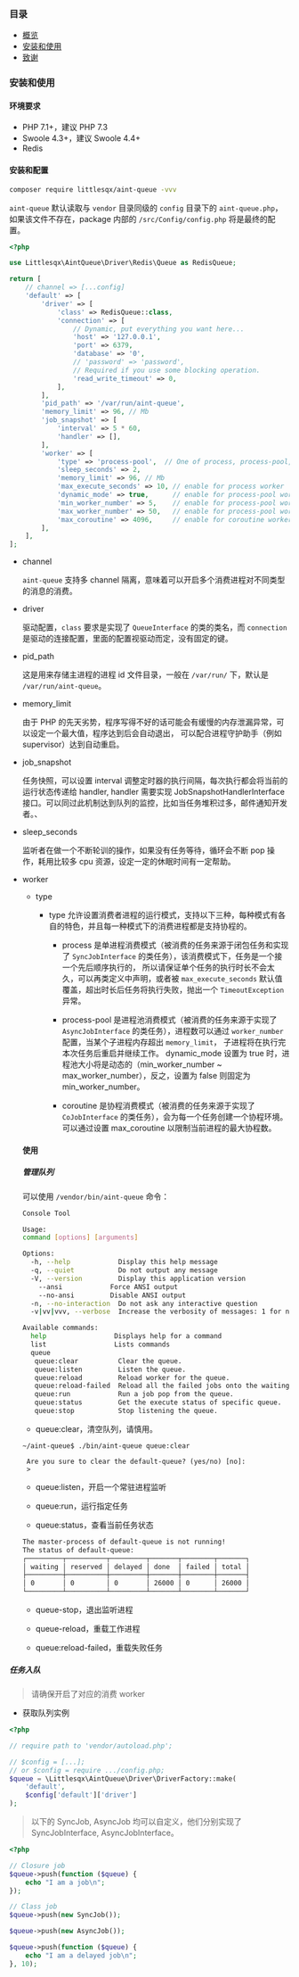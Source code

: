 ### 目录

- [概览](./overview.md)
- [安装和使用](./install-and-usage.md)
- [致谢](./thanks.md)


### 安装和使用

#### 环境要求

- PHP 7.1+，建议 PHP 7.3
- Swoole 4.3+，建议 Swoole 4.4+
- Redis

#### 安装和配置

```bash
composer require littlesqx/aint-queue -vvv
```

`aint-queue` 默认读取与 `vendor` 目录同级的 `config` 目录下的 `aint-queue.php`， 
如果该文件不存在，package 内部的 `/src/Config/config.php` 将是最终的配置。

```php
<?php

use Littlesqx\AintQueue\Driver\Redis\Queue as RedisQueue;

return [
    // channel => [...config]
    'default' => [
        'driver' => [
            'class' => RedisQueue::class,
            'connection' => [
                // Dynamic, put everything you want here...
                'host' => '127.0.0.1',
                'port' => 6379,
                'database' => '0',
                // 'password' => 'password',
                // Required if you use some blocking operation.
                'read_write_timeout' => 0,
            ],
        ],
        'pid_path' => '/var/run/aint-queue',
        'memory_limit' => 96, // Mb
        'job_snapshot' => [
            'interval' => 5 * 60,
            'handler' => [],
        ],
        'worker' => [
            'type' => 'process-pool',  // One of process, process-pool, coroutine, if not provided, process will be set as default.
            'sleep_seconds' => 2,
            'memory_limit' => 96, // Mb
            'max_execute_seconds' => 10, // enable for process worker
            'dynamic_mode' => true,      // enable for process-pool worker
            'min_worker_number' => 5,    // enable for process-pool worker
            'max_worker_number' => 50,   // enable for process-pool worker
            'max_coroutine' => 4096,     // enable for coroutine worker
        ],
    ],
];

```

- channel

  `aint-queue` 支持多 channel 隔离，意味着可以开启多个消费进程对不同类型的消息的消费。

- driver

  驱动配置，`class` 要求是实现了 `QueueInterface` 的类的类名，而 `connection` 是驱动的连接配置，里面的配置视驱动而定，没有固定的键。

- pid_path

  这是用来存储主进程的进程 id 文件目录，一般在 `/var/run/` 下，默认是 `/var/run/aint-queue`。 
  
- memory_limit
  
  由于 PHP 的先天劣势，程序写得不好的话可能会有缓慢的内存泄漏异常，可以设定一个最大值，程序达到后会自动退出，
  可以配合进程守护助手（例如 supervisor）达到自动重启。
  
- job_snapshot

  任务快照，可以设置 interval 调整定时器的执行间隔，每次执行都会将当前的运行状态传递给 handler, handler 
  需要实现 JobSnapshotHandlerInterface 接口。可以同过此机制达到队列的监控，比如当任务堆积过多，邮件通知开发者。、
  
- sleep_seconds

  监听者在做一个不断轮训的操作，如果没有任务等待，循环会不断 pop 操作，耗用比较多 cpu 资源，设定一定的休眠时间有一定帮助。

- worker

  - type
    
    - type 允许设置消费者进程的运行模式，支持以下三种，每种模式有各自的特色，并且每一种模式下的消费进程都是支持协程的。

        - process 是单进程消费模式（被消费的任务来源于闭包任务和实现了 `SyncJobInterface` 的类任务），该消费模式下，任务是一个接一个先后顺序执行的，
          所以请保证单个任务的执行时长不会太久，可以再类定义中声明，或者被 `max_execute_seconds` 默认值覆盖，超出时长后任务将执行失败，抛出一个 `TimeoutException` 异常。
  
        - process-pool 是进程池消费模式（被消费的任务来源于实现了 `AsyncJobInterface` 的类任务），进程数可以通过 `worker_number` 配置，当某个子进程内存超出 `memory_limit`，
          子进程将在执行完本次任务后重启并继续工作。 dynamic_mode 设置为 true 时，进程池大小将是动态的（min_worker_number ~ max_worker_number），反之，设置为 false 则固定为 min_worker_number。
  
        - coroutine 是协程消费模式（被消费的任务来源于实现了 `CoJobInterface` 的类任务），会为每一个任务创建一个协程环境。可以通过设置 max_coroutine 以限制当前进程的最大协程数。
  
  #### 使用
  
  ##### 管理队列
  
  可以使用 `/vendor/bin/aint-queue` 命令：
  
    ```bash
    Console Tool

    Usage:
    command [options] [arguments]

    Options:
      -h, --help            Display this help message
      -q, --quiet           Do not output any message
      -V, --version         Display this application version
        --ansi            Force ANSI output
        --no-ansi         Disable ANSI output
      -n, --no-interaction  Do not ask any interactive question
      -v|vv|vvv, --verbose  Increase the verbosity of messages: 1 for normal output, 2 for more verbose output and 3 for debug

    Available commands:
      help                 Displays help for a command
      list                 Lists commands
      queue
       queue:clear          Clear the queue.
       queue:listen         Listen the queue.
       queue:reload         Reload worker for the queue.
       queue:reload-failed  Reload all the failed jobs onto the waiting queue.
       queue:run            Run a job pop from the queue.
       queue:status         Get the execute status of specific queue.
       queue:stop           Stop listening the queue.
  ```
  
  - queue:clear，清空队列，请慎用。
  
  ```
  ~/aint-queue$ ./bin/aint-queue queue:clear
  
   Are you sure to clear the default-queue? (yes/no) [no]:
   >
  ```
  
  - queue:listen，开启一个常驻进程监听
  
  - queue:run，运行指定任务
  
  - queue:status，查看当前任务状态
  
  ```bash
  The master-process of default-queue is not running!
  The status of default-queue:
  ┌─────────┬──────────┬─────────┬───────┬────────┬───────┐
  │ waiting │ reserved │ delayed │ done  │ failed │ total │
  ├─────────┼──────────┼─────────┼───────┼────────┼───────┤
  │ 0       │ 0        │ 0       │ 26000 │ 0      │ 26000 │
  └─────────┴──────────┴─────────┴───────┴────────┴───────┘
  ```
  
  - queue-stop，退出监听进程
  
  - queue-reload，重载工作进程

  - queue:reload-failed，重载失败任务
    
 ##### 任务入队
 
 > 请确保开启了对应的消费 worker
 
 - 获取队列实例
 
 ```php
 <?php
 
// require path to 'vendor/autoload.php'; 

 // $config = [...];
 // or $config = require .../config.php;
 $queue = \Littlesqx\AintQueue\Driver\DriverFactory::make(
     'default',
     $config['default']['driver']
 );
 ```
 
 > 以下的 SyncJob, AsyncJob 均可以自定义，他们分别实现了 SyncJobInterface, AsyncJobInterface。
 
 ```php
 <?php
 
 // Closure job
 $queue->push(function ($queue) {
     echo "I am a job\n";
 });
 
 // Class job
 $queue->push(new SyncJob());
 
 $queue->push(new AsyncJob());
 
 $queue->push(function ($queue) {
     echo "I am a delayed job\n";
 }, 10);
 
 ```
  
